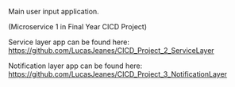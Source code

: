 Main user input application.

(Microservice 1 in Final Year CICD Project)

Service layer app can be found here:
https://github.com/LucasJeanes/CICD_Project_2_ServiceLayer

Notification layer app can be found here: https://github.com/LucasJeanes/CICD_Project_3_NotificationLayer
